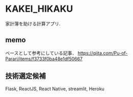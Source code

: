 # KAKEI_HIKAKU
家計簿を助ける計算アプリ.

## memo
ベースとして参考にしている記事．
https://qiita.com/Pu-of-Parari/items/f3733f0ba48e1df50667

## 技術選定候補
Flask, ReactJS, React Native, streamlit, Heroku
